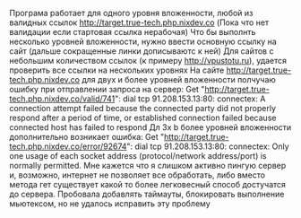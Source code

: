 Програма работает для одного уровня вложенности, любой из валидных ссылок http://target.true-tech.php.nixdev.co (Пока что нет валидации если стартовая ссылка нерабочая)
Что бы выполнть несколько уровней вложенности, нужно ввести основную ссылку на сайт (дальше сокращенные линки дописываютс к ней)
Для сайтов с небольшим количеством ссылок (к примеру http://vpustotu.ru), удается проверить все ссылки на нескольких уровнях
На сайте http://target.true-tech.php.nixdev.co для двух и более уровней вложенности полчучаю ошибку при отправлении запроса на сервер:
Get "http://target.true-tech.php.nixdev.co/valid/741": dial tcp 91.208.153.13:80: connectex: A connection attempt failed beсause the connected party did not properly respond after a period of time, or established connection failed because connected host has failed to respond
Дл 3х b более уровней вложенности дополнительно возникает ошибка: Get "http://target.true-tech.php.nixdev.co/error/92674": dial tcp 91.208.153.13:80: connectex: Only one usage of each socket address (protocol/network address/port) is normally permitted. 
Мне кажется что я слишком активно пингую сервер и, возможно, интернет не позволяет все обработать, либо вместо метода гет существует какой то более легковесный способ достучатся до сервера. Пробовала добавлять таймауты, блокировать выполнение мьютексом, но не удалось исправить эту проблему
